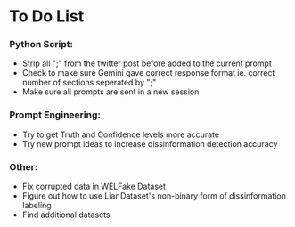 # To Do List

### Python Script:
- Strip all ";" from the twitter post before added to the current prompt
- Check to make sure Gemini gave correct response format ie. correct number of sections seperated by ";"
- Make sure all prompts are sent in a new session

### Prompt Engineering:
- Try to get Truth and Confidence levels more accurate
- Try new prompt ideas to increase dissinformation detection accuracy

### Other:
- Fix corrupted data in WELFake Dataset
- Figure out how to use Liar Dataset's non-binary form of dissinformation labeling
- Find additional datasets


